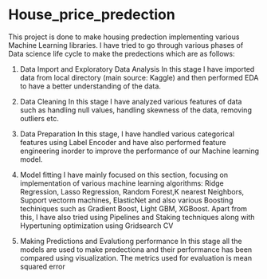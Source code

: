 # House_price_predection

This project is done to make housing predection implementing various Machine Learning libraries. 
I have tried to go through various phases of Data science life cycle to make the predections which are as follows:
1.  Data Import and Exploratory Data Analysis
    In this stage I have imported data from local directory (main source: Kaggle) and then performed EDA to have a better understanding
    of the data. 
2. Data Cleaning 
    In this stage I have analyzed various features of data such as handling null values, handling skewness of the data, removing outliers     etc. 
    
3. Data Preparation
    In this stage, I have handled various categorical features using Label Encoder and have also performed feature engineering inorder to     improve the performance of our Machine learning model.
4. Model fitting
    I have mainly focused on this section, focusing on implementation of various machine learning algorithms: Ridge Regression, Lasso         Regression, Random Forest,K nearest Neighbors, Support vectorm machines, ElasticNet and also various Boosting techiniques such as         Gradient Boost, Light GBM, XGBoost. Apart from this, I have also tried using Pipelines and Staking techniques along with Hypertuning       optimization using Gridsearch CV 
5. Making Predictions and Evalutiong performance
    In this stage all the models are used to make predectiona and their performance has been compared using visualization. The metrics         used  for evaluation is mean squared error
    
